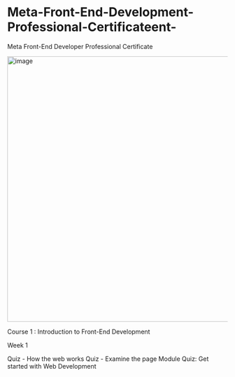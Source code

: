 # Meta-Front-End-Development-Professional-Certificateent-
Meta Front-End Developer Professional Certificate

<img width="606" alt="image" src="https://user-images.githubusercontent.com/132672016/236457578-c7b69bfd-01e6-42cc-ae25-f0087a7efb12.png">







Course 1 : Introduction to Front-End Development

Week 1

Quiz - How the web works
Quiz - Examine the page
Module Quiz: Get started with Web Development
